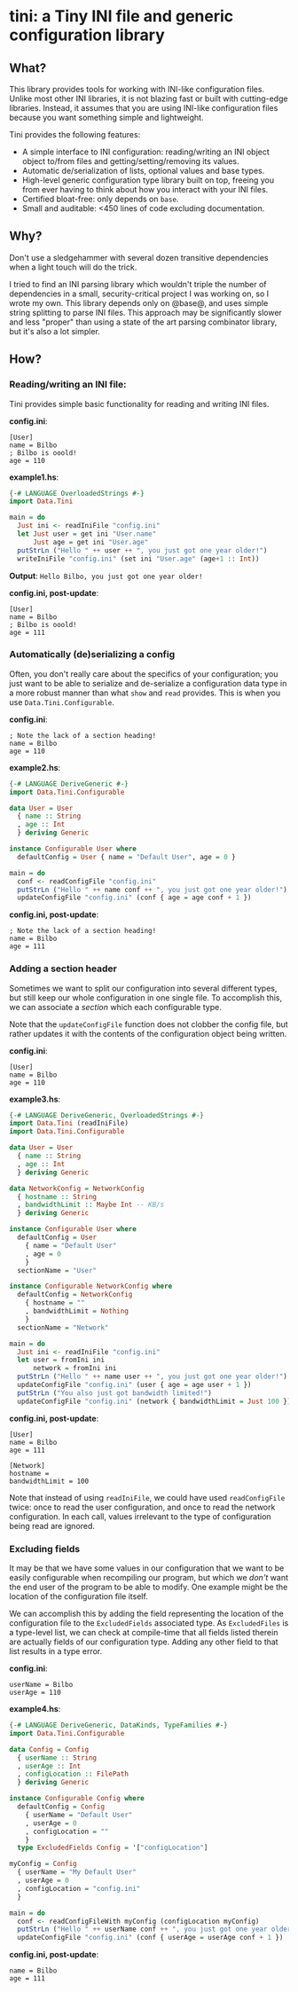 tini: a Tiny INI file and generic configuration library
=======================================================

What?
-----
This library provides tools for working with INI-like configuration files.
Unlike most other INI libraries, it is not blazing fast or built with
cutting-edge libraries. Instead, it assumes that you are using INI-like
configuration files because you want something simple and lightweight.

Tini provides the following features:

* A simple interface to INI configuration: reading/writing an INI object
  object to/from files and getting/setting/removing its values.
* Automatic de/serialization of lists, optional values and base types.
* High-level generic configuration type library built on top, freeing you
  from ever having to think about how you interact with your INI files.
* Certified bloat-free: only depends on `base`.
* Small and auditable: <450 lines of code excluding documentation.


Why?
----
Don't use a sledgehammer with several dozen transitive dependencies when a
light touch will do the trick.

I tried to find an INI parsing library which wouldn't triple the number of
dependencies in a small, security-critical project I was working on, so I
wrote my own. This library depends only on @base@, and uses simple string
splitting to parse INI files.
This approach may be significantly slower and less "proper" than using a
state of the art parsing combinator library, but it's also a lot simpler.


How?
----
### Reading/writing an INI file:
Tini provides simple basic functionality for reading and writing INI files.

**config.ini**:
```
[User]
name = Bilbo
; Bilbo is ooold!
age = 110
```

**example1.hs**:
```haskell
{-# LANGUAGE OverloadedStrings #-}
import Data.Tini

main = do
  Just ini <- readIniFile "config.ini"
  let Just user = get ini "User.name"
      Just age = get ini "User.age"
  putStrLn ("Hello " ++ user ++ ", you just got one year older!")
  writeIniFile "config.ini" (set ini "User.age" (age+1 :: Int))
```

**Output**:
`Hello Bilbo, you just got one year older!`

**config.ini, post-update**:
```
[User]
name = Bilbo
; Bilbo is ooold!
age = 111
```


### Automatically (de)serializing a config
Often, you don't really care about the specifics of your configuration; you
just want to be able to serialize and de-serialize a configuration data type
in a more robust manner than what `show` and `read` provides.
This is when you use `Data.Tini.Configurable`.

**config.ini**:
```
; Note the lack of a section heading!
name = Bilbo
age = 110
```

**example2.hs**:
```haskell
{-# LANGUAGE DeriveGeneric #-}
import Data.Tini.Configurable

data User = User
  { name :: String
  , age :: Int
  } deriving Generic

instance Configurable User where
  defaultConfig = User { name = "Default User", age = 0 }

main = do
  conf <- readConfigFile "config.ini"
  putStrLn ("Hello " ++ name conf ++ ", you just got one year older!")
  updateConfigFile "config.ini" (conf { age = age conf + 1 })
```

**config.ini, post-update**:
```
; Note the lack of a section heading!
name = Bilbo
age = 111
```


### Adding a section header
Sometimes we want to split our configuration into several different types,
but still keep our whole configuration in one single file.
To accomplish this, we can associate a *section* which each configurable
type.

Note that the `updateConfigFile` function does not clobber the config file,
but rather updates it with the contents of the configuration object being
written.

**config.ini**:
```
[User]
name = Bilbo
age = 110
```

**example3.hs**:
```haskell
{-# LANGUAGE DeriveGeneric, OverloadedStrings #-}
import Data.Tini (readIniFile)
import Data.Tini.Configurable

data User = User
  { name :: String
  , age :: Int
  } deriving Generic

data NetworkConfig = NetworkConfig
  { hostname :: String
  , bandwidthLimit :: Maybe Int -- KB/s
  } deriving Generic

instance Configurable User where
  defaultConfig = User
    { name = "Default User"
    , age = 0
    }
  sectionName = "User"

instance Configurable NetworkConfig where
  defaultConfig = NetworkConfig
    { hostname = ""
    , bandwidthLimit = Nothing
    }
  sectionName = "Network"

main = do
  Just ini <- readIniFile "config.ini"
  let user = fromIni ini
      network = fromIni ini
  putStrLn ("Hello " ++ name user ++ ", you just got one year older!")
  updateConfigFile "config.ini" (user { age = age user + 1 })
  putStrLn ("You also just got bandwidth limited!")
  updateConfigFile "config.ini" (network { bandwidthLimit = Just 100 })
```

**config.ini, post-update**:
```
[User]
name = Bilbo
age = 111

[Network]
hostname =
bandwidthLimit = 100
```

Note that instead of using `readIniFile`, we could have used `readConfigFile`
twice: once to read the user configuration, and once to read the network
configuration.
In each call, values irrelevant to the type of configuration being read
are ignored.


### Excluding fields
It may be that we have some values in our configuration that we want to be
easily configurable when recompiling our program, but which we *don't* want
the end user of the program to be able to modify.
One example might be the location of the configuration file itself.

We can accomplish this by adding the field representing the location of
the configuration file to the `ExcludedFields` associated type.
As `ExcludedFiles` is a type-level list, we can check at compile-time that
all fields listed therein are actually fields of our configuration type.
Adding any other field to that list results in a type error.

**config.ini**:
```
userName = Bilbo
userAge = 110
```

**example4.hs**:
```haskell
{-# LANGUAGE DeriveGeneric, DataKinds, TypeFamilies #-}
import Data.Tini.Configurable

data Config = Config
  { userName :: String
  , userAge :: Int
  , configLocation :: FilePath
  } deriving Generic

instance Configurable Config where
  defaultConfig = Config
    { userName = "Default User"
    , userAge = 0
    , configLocation = ""
    }
  type ExcludedFields Config = '["configLocation"]

myConfig = Config
  { userName = "My Default User"
  , userAge = 0
  , configLocation = "config.ini"
  }

main = do
  conf <- readConfigFileWith myConfig (configLocation myConfig)
  putStrLn ("Hello " ++ userName conf ++ ", you just got one year older!")
  updateConfigFile "config.ini" (conf { userAge = userAge conf + 1 })
```

**config.ini, post-update**:
```
name = Bilbo
age = 111
```